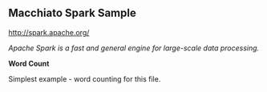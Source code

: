 Macchiato Spark Sample
----------------------

http://spark.apache.org/

*Apache Spark is a fast and general engine for large-scale data processing.*

**Word Count**

Simplest example - word counting for this file.
